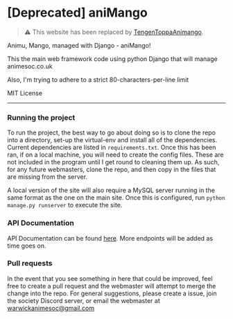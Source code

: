 # [Deprecated] aniMango

> :warning: This website has been replaced by [TengenToppaAnimango](https://github.com/WarwickAnimeSoc/TengenToppaAnimango).

Animu, Mango, managed with Django - aniMango!

This the main web framework code using python Django that will manage
 animesoc.co.uk

Also, I'm trying to adhere to a strict 80-characters-per-line limit

MIT License

---
### Running the project
To run the project, the best way to go about doing so is to clone the repo into a directory, set-up the virtual-env and install all of the dependencies. Current dependencies are listed in `requirements.txt`. Once this has been ran, if on a local machine, you will need to create the config files. These are not included in the program until I get round to cleaning them up. As such, for any future webmasters, clone the repo, and then copy in the files that are missing from the server.

A local version of the site will also require a MySQL server running in the same format as the one on the main site. Once this is configured, run `python manage.py runserver` to execute the site.

### API Documentation

API Documentation can be found [here](https://github.com/WarwickAnimeSoc/aniMango/wiki/API-Endpoints). More endpoints will be added as time goes on.

### Pull requests

In the event that you see something in here that could be improved, feel free to create a pull request and the webmaster will attempt to merge the change into the repo. For general suggestions, please create a issue, join the society Discord server, or email the webmaster at warwickanimesoc@gmail.com
